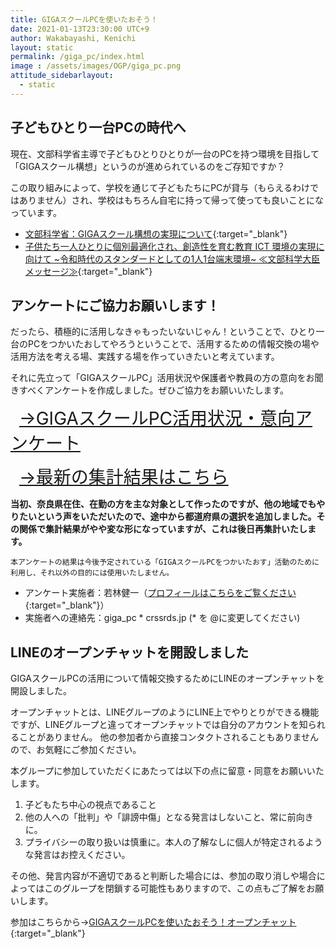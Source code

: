 ```yaml
---
title: GIGAスクールPCを使いたおそう！
date: 2021-01-13T23:30:00 UTC+9
author: Wakabayashi, Kenichi
layout: static
permalink: /giga_pc/index.html
image : /assets/images/OGP/giga_pc.png
attitude_sidebarlayout:
  - static
---
```

## 子どもひとり一台PCの時代へ
現在、文部科学省主導で子どもひとりひとりが一台のPCを持つ環境を目指して「GIGAスクール構想」というのが進められているのをご存知ですか？

この取り組みによって、学校を通じて子どもたちにPCが貸与（もらえるわけではありません）され、学校はもちろん自宅に持って帰って使っても良いことになっています。

- [文部科学省：GIGAスクール構想の実現について](https://www.mext.go.jp/a_menu/other/index_00001.htm){:target="_blank"}
- [子供たち一人ひとりに個別最適化され、創造性を育む教育 ICT 環境の実現に向けて ~令和時代のスタンダードとしての1人1台端末環境~ ≪文部科学大臣メッセージ≫](https://www.mext.go.jp/content/20191225-mxt_syoto01_000003278_03.pdf){:target="_blank"}

## アンケートにご協力お願いします！
だったら、積極的に活用しなきゃもったいないじゃん！ということで、ひとり一台のPCをつかいたおしてやろうということで、活用するための情報交換の場や活用方法を考える場、実践する場を作っていきたいと考えています。

それに先立って「GIGAスクールPC」活用状況や保護者や教員の方の意向をお聞きすべくアンケートを作成しました。ぜひご協力をお願いいたします。

<a href="https://forms.gle/ErWzBFaJ2jyDYNNG7" target="_blank" style="font-size:2em; padding:0.5em; margin: 10px 0">→GIGAスクールPC活用状況・意向アンケート</a>

<a href="https://docs.google.com/forms/d/e/1FAIpQLSf62jpt1k_d1b-L8QjKUXKAPlYcqeEOvYexaHYtRag5sVQU5A/viewanalytics" target="_blank"  style="font-size:2em; padding:0.5em; margin: 20px 0 0 0">→最新の集計結果はこちら</a>

**当初、奈良県在住、在勤の方を主な対象として作ったのですが、他の地域でもやりたいという声をいただいたので、途中から都道府県の選択を追加しました。その関係で集計結果がやや変な形になっていますが、これは後日再集計いたします。**

```
本アンケートの結果は今後予定されている「GIGAスクールPCをつかいたおす」活動のために利用し、それ以外の目的には使用いたしません。
```

- アンケート実施者：若林健一（[プロフィールはこちらをご覧ください](https://crssrds.jp/aboutme/){:target="_blank"}）
- 実施者への連絡先：giga_pc * crssrds.jp (* を @に変更してください)

## LINEのオープンチャットを開設しました
GIGAスクールPCの活用について情報交換するためにLINEのオープンチャットを開設しました。

オープンチャットとは、LINEグループのようにLINE上でやりとりができる機能ですが、LINEグループと違ってオープンチャットでは自分のアカウントを知られることがありません。
他の参加者から直接コンタクトされることもありませんので、お気軽にご参加ください。

本グループに参加していただくにあたっては以下の点に留意・同意をお願いいたします。

1. 子どもたち中心の視点であること
2. 他の人への「批判」や「誹謗中傷」となる発言はしないこと、常に前向きに。
3. プライバシーの取り扱いは慎重に。本人の了解なしに個人が特定されるような発言はお控えください。

その他、発言内容が不適切であると判断した場合には、参加の取り消しや場合によってはこのグループを閉鎖する可能性もありますので、この点もご了解をお願いします。

参加はこちらから→[GIGAスクールPCを使いたおそう！オープンチャット](https://bit.ly/giga_pc_chat){:target="_blank"}
